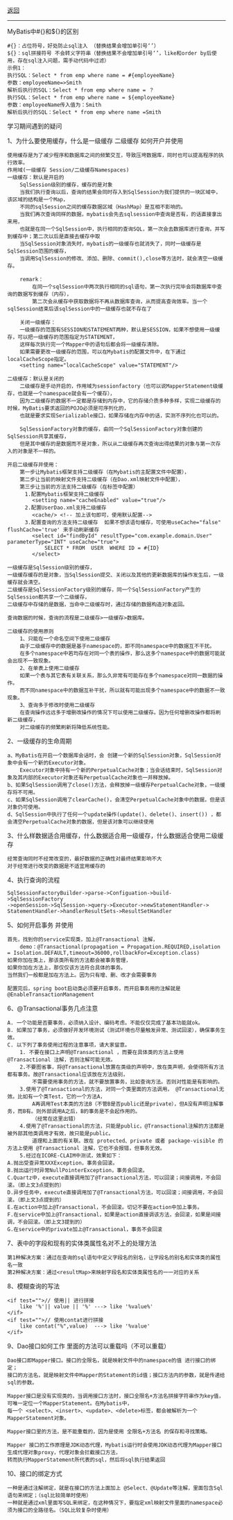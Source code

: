 <p>
    <a href="#" onclick="refreshDBConnectContent('mybatis')">返回</a>
</p>

---

MyBatis中#{}和${}的区别

	#{}：占位符号，好处防止sql注入 （替换结果会增加单引号‘’）
    ${}：sql拼接符号 不会转义字符串（替换结果不会增加单引号‘’，like和order by后使用，存在sql注入问题，需手动代码中过滤）
	示例1： 
	执行SQL：Select * from emp where name = #{employeeName} 
	参数：employeeName=>Smith 
	解析后执行的SQL：Select * from emp where name = ？ 
	执行SQL：Select * from emp where name = ${employeeName} 
	参数：employeeName传入值为：Smith 
	解析后执行的SQL：Select * from emp where name =Smith

学习期间遇到的疑问

1、为什么要使用缓存，什么是一级缓存 二级缓存 如何开户并使用

	使用缓存是为了减少程序和数据库之间的频繁交互，导致压垮数据库，同时也可以提高程序的执行效率。
	作用域(一级缓存 Session/二级缓存Namespaces)
	一级缓存：默认是开启的
		SqlSession级别的缓存，缓存的是对象
		当我们执行查询以后，查询的结果会同时存入到SqlSession为我们提供的一块区域中，该区域的结构是一个Map，
		不同的sqlSession之间的缓存数据区域（HashMap）是互相不影响的。
		当我们再次查询同样的数据，mybatis会先去sqlsession中查询是否有，的话直接拿出来用，
		也就是在同一个SqlSession中，执行相同的查询SQL，第一次会去数据库进行查询，并写到缓存中；第二次以后是直接去缓存中取
		当SqlSession对象消失时，mybatis的一级缓存也就消失了，同时一级缓存是SqlSession范围的缓存，
		当调用SqlSession的修改、添加、删除、commit(),close等方法时，就会清空一级缓存。

		remark：
			在同一个sqlSession中两次执行相同的sql语句，第一次执行完毕会将数据库中查询的数据写到缓存（内存），
			第二次会从缓存中获取数据将不再从数据库查询，从而提高查询效率。当一个sqlSession结束后该sqlSession中的一级缓存也就不存在了
		
		关闭一级缓存：
		一级缓存的范围有SESSION和STATEMENT两种，默认是SESSION，如果不想使用一级缓存，可以把一级缓存的范围指定为STATEMENT，
		这样每次执行完一个Mapper中的语句后都会将一级缓存清除。
		如果需要更改一级缓存的范围，可以在Mybatis的配置文件中，在下通过localCacheScope指定。
		<setting name="localCacheScope" value="STATEMENT"/>
		
	二级缓存：默认是关闭的
		二级缓存是手动开启的，作用域为sessionfactory（也可以说MapperStatement级缓存，也就是一个namespace就会有一个缓存），
		因为二级缓存的数据不一定都是存储到内存中，它的存储介质多种多样，实现二级缓存的时候，MyBatis要求返回的POJO必须是可序列化的，
		也就是要求实现Serializable接口，如果存储在内存中的话，实测不序列化也可以的。
		
		SqlSessionFactory对象的缓存，由同一个SqlSessionFactory对象创建的SqlSession共享其缓存，
		但是其中缓存的是数据而不是对象，所以从二级缓存再次查询出得结果的对象与第一次存入的对象是不一样的。
	
	开启二级缓存并使用：
		第一步让Mybatis框架支持二级缓存（在Mybatis的主配置文件中配置），
		第二步让当前的映射文件支持二级缓存（在Dao.xml映射文件中配置），
		第三步让当前的方法支持二级缓存（在标签中配置）
		　1.配置Mybatis框架支持二级缓存
			<setting name="cacheEnabled" value="true"/>
		　2.配置UserDao.xml支持二级缓存
			<cache/> <!-- 加上该句即可，使用默认配置-->
		　3.配置查询的方法支持二级缓存  如果不想该语句缓存，可使用useCache="false"  flushCache='true' 来手动刷新缓存
			<select id="findById" resultType="com.example.domain.User" parameterType="INT" useCache="true">
				SELECT * FROM  USER  WHERE ID = #{ID}
			</select>
	
	一级缓存是SqlSession级别的缓存，
	一级缓存缓存的是对象，当SqlSession提交、关闭以及其他的更新数据库的操作发生后，一级缓存就会清空。
	二级缓存是SqlSessionFactory级别的缓存，同一个SqlSessionFactory产生的SqlSession都共享一个二级缓存，
	二级缓存中存储的是数据，当命中二级缓存时，通过存储的数据构造对象返回。
	
	查询数据的时候，查询的流程是二级缓存>一级缓存>数据库。

	二级缓存的使用原则
		1、只能在一个命名空间下使用二级缓存
		由于二级缓存中的数据是基于namespace的，即不同namespace中的数据互不干扰。
		在多个namespace中若均存在对同一个表的操作，那么这多个namespace中的数据可能就会出现不一致现象。
		2、在单表上使用二级缓存 
		如果一个表与其它表有关联关系，那么久非常有可能存在多个namespace对同一数据的操作。
		而不同namespace中的数据互补干扰，所以就有可能出现多个namespace中的数据不一致现象。
		3、查询多于修改时使用二级缓存
		在查询操作远远多于增删改操作的情况下可以使用二级缓存。因为任何增删改操作都将刷新二级缓存，
		对二级缓存的频繁刷新将降低系统性能。

2、一级缓存的生命周期

	a、MyBatis在开启一个数据库会话时，会 创建一个新的SqlSession对象，SqlSession对象中会有一个新的Executor对象。
		Executor对象中持有一个新的PerpetualCache对象；当会话结束时，SqlSession对象及其内部的Executor对象还有PerpetualCache对象也一并释放掉。
    b、如果SqlSession调用了close()方法，会释放掉一级缓存PerpetualCache对象，一级缓存将不可用。
    c、如果SqlSession调用了clearCache()，会清空PerpetualCache对象中的数据，但是该对象仍可使用。
    d、SqlSession中执行了任何一个update操作(update()、delete()、insert()) ，都会清空PerpetualCache对象的数据，但是该对象可以继续使用

3、什么样数据适合用缓存，什么数据适合用一级缓存，什么数据适合使用二级缓存

	经常查询同时不经常改变的，最好数据的正确性对最终结果影响不大
	对于经常进行改变的数据是不适宜用缓存的

4、执行查询的流程

	SqlSessionFactoryBuilder->parse->Configuation->build->SqlSessionFactory
	->openSession->SqlSession->query->Executor->newStatementHandler->
	StatementHandler->handlerResultSets->ResultSetHandler

5、如何开启事务 并使用

	首先，找到你的service实现类，加上@Transactional 注解，
		demo：@Transactional(propagation = Propagation.REQUIRED,isolation = Isolation.DEFAULT,timeout=36000,rollbackFor=Exception.class)
	如果你加在类上，那该类所有的方法都会被事务管理，
	如果你加在方法上，那仅仅该方法符合具体的事务。
	当然我们一般都是加在方法上。因为只有增、删、改才会需要事务
	
	配置完后，spring boot启动类必须要开启事务，而开启事务用的注解就是@EnableTransactionManagement

6、@Transactional事务几点注意

	A. 一个功能是否要事务，必须纳入设计、编码考虑。不能仅仅完成了基本功能就ok。
	B. 如果加了事务，必须做好开发环境测试（测试环境也尽量触发异常、测试回滚），确保事务生效。
	C. 以下列了事务使用过程的注意事项，请大家留意。
		1. 不要在接口上声明@Transactional ，而要在具体类的方法上使用 @Transactional 注解，否则注解可能无效。
		2.不要图省事，将@Transactional放置在类级的声明中，放在类声明，会使得所有方法都有事务。故@Transactional应该放在方法级别，
			不需要使用事务的方法，就不要放置事务，比如查询方法。否则对性能是有影响的。
		3.使用了@Transactional的方法，对同一个类里面的方法调用， @Transactional无效。比如有一个类Test，它的一个方法A，
			A再调用Test本类的方法B（不管B是否public还是private），但A没有声明注解事务，而B有。则外部调用A之后，B的事务是不会起作用的。
			（经常在这里出错）
		4.使用了@Transactional的方法，只能是public，@Transactional注解的方法都是被外部其他类调用才有效，故只能是public。
			道理和上面的有关联。故在 protected、private 或者 package-visible 的方法上使用 @Transactional 注解，它也不会报错，但事务无效。
		5.经过在ICORE-CLAIM中测试，效果如下：
	A.抛出受查异常XXXException，事务会回滚。
	B.抛出运行时异常NullPointerException，事务会回滚。
	C.Quartz中，execute直接调用加了@Transactional方法，可以回滚；间接调用，不会回滚。（即上文3点提到的）
	D.异步任务中，execute直接调用加了@Transactional方法，可以回滚；间接调用，不会回滚。（即上文3点提到的）
	E.在action中加上@Transactional，不会回滚。切记不要在action中加上事务。
	F.在service中加上@Transactional，如果是action直接调该方法，会回滚，如果是间接调，不会回滚。（即上文3提到的）
	G.在service中的private加上@Transactional，事务不会回滚	

7、表中的字段和现有的实体类属性名对不上的处理方法

	第1种解决方案：通过在查询的sql语句中定义字段名的别名，让字段名的别名和实体类的属性名一致
	第2种解决方案：通过<resultMap>来映射字段名和实体类属性名的一一对应的关系

8、模糊查询的写法

	<if test="">// 使用|| 进行拼接
		like '%'|| value || '%' ---> like '%value%' 
	</if>
	<if test="">// 使用contat进行拼接
		like contat("%",value)  ---> like '%value'
	</if>	

9、Dao接口如何工作 里面的方法可以重载吗（不可以重载）

	Dao接口即Mapper接口。接口的全限名，就是映射文件中的namespace的值 进行接口的绑定；
	接口的方法名，就是映射文件中Mapper的Statement的id值；接口方法内的参数，就是传递给sql的参数。

	Mapper接口是没有实现类的，当调用接口方法时，接口全限名+方法名拼接字符串作为key值，可唯一定位一个MapperStatement。在Mybatis中，
	每一个 <select>、<insert>、<update>、<delete>标签，都会被解析为一个MapperStatement对象。
	
	Mapper接口里的方法，是不能重载的，因为是使用 全限名+方法名 的保存和寻找策略。
	
	Mapper 接口的工作原理是JDK动态代理，Mybatis运行时会使用JDK动态代理为Mapper接口生成代理对象proxy，代理对象会拦截接口方法，
	转而执行MapperStatement所代表的sql，然后将sql执行结果返回

10、接口的绑定方式

	一种是通过注解绑定，就是在接口的方法上面加上 @Select、@Update等注解，里面包含Sql语句来绑定；（sql比较简单时使用）
	一种就是通过xml里面写SQL来绑定，在这种情况下，要指定xml映射文件里面的namespace必须为接口的全路径名。（SQL比较复杂时使用）